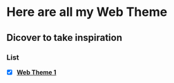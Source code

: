 # Here are all my Web Theme

## Dicover to take inspiration

### List

-   [x] [**Web Theme 1**](Web%20Theme%201)
